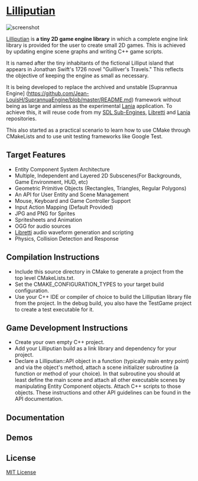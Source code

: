# [Lilliputian](https://github.com/Jean-LouisH/Lilliputian)

![screenshot](Documentation/Images/Screenshot.gif)

[Lilliputian](https://github.com/Jean-LouisH/Lilliputian) is **a tiny 2D game engine library** in which a complete engine link library is provided for the user to create small 2D games. This is achieved by updating engine scene graphs and writing C++ game scripts. 

It is named after the tiny inhabitants of the fictional Lilliput island that appears in Jonathan Swift's 1726 novel "Guilliver's Travels." This reflects the objective of keeping the engine as small as necessary.

It is being developed to replace the archived and unstable [Suprannua Engine] (https://github.com/Jean-LouisH/SuprannuaEngine/blob/master/README.md) framework without being as large and aimless as the experimental [Lania](https://github.com/Jean-LouisH/Lania/blob/master/README.md) application. To achieve this, it will reuse code from my [SDL Sub-Engines](https://github.com/Jean-LouisH/SDLSubEngines), [Libretti](https://github.com/Jean-LouisH/Libretti/blob/master/README.md) and [Lania](https://github.com/Jean-LouisH/Lania/blob/master/README.md) repositories. 

This also started as a practical scenario to learn how to use CMake through CMakeLists and to use unit testing frameworks like Google Test.

## Target Features

* Entity Component System Architecture
* Multiple, Independent and Layered 2D Subscenes(For Backgrounds, Game Environment, HUD, etc)
* Geometric Primitive Objects (Rectangles, Triangles, Regular Polygons)
* An API for User Entity and Scene Management
* Mouse, Keyboard and Game Controller Support
* Input Action Mapping (Default Provided)
* JPG and PNG for Sprites
* Spritesheets and Animation
* OGG for audio sources
* [Libretti](https://github.com/Jean-LouisH/Libretti/blob/master/README.md) audio waveform generation and scripting
* Physics, Collision Detection and Response

## Compilation Instructions

* Include this source directory in CMake to generate a project from the top level CMakeLists.txt. 
* Set the CMAKE_CONFIGURATION_TYPES to your target build configuration. 
* Use your C++ IDE or compiler of choice to build the Lilliputian library file from the project. In the debug build, you also have the TestGame project to create a test executable for it.

## Game Development Instructions

* Create your own empty C++ project.
* Add your Lilliputian build as a link library and dependency for your project. 
* Declare a Lilliputian::API object in a function (typically main entry point) and via the object's method, attach a scene initializer subroutine (a function or method of your choice). In that subroutine you should at least define the main scene and attach all other executable scenes by manipulating Entity Component objects. Attach C++ scripts to those objects. These instructions and other API guidelines can be found in the API documentation.

## Documentation

## Demos

## License

[MIT License](LICENSE)